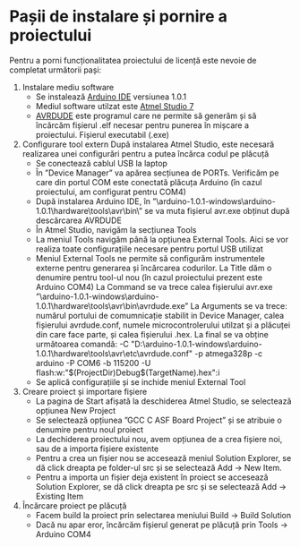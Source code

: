# Pașii de instalare și pornire a proiectului

Pentru a porni funcționalitatea proiectului de licență este nevoie de completat următorii pași:
1. Instalare mediu software
    - Se instalează [Arduino IDE](https://www.arduino.cc/en/software/OldSoftwareReleases) versiunea 1.0.1
    - Mediul software utilzat este [Atmel Studio 7](https://atmel-studio.software.informer.com/7.0/)
    - [AVRDUDE](https://github.com/avrdudes/avrdude) este programul care ne permite să generăm și să încărcăm fișierul .elf necesar pentru punerea în mișcare a proiectului. Fișierul executabil (.exe)
2. Configurare tool extern
   După instalarea Atmel Studio, este necesară realizarea unei configurări pentru a putea încărca codul pe plăcuță
   - Se conectează cablul USB la laptop
   - În ”Device Manager” va apărea secțiunea de PORTs. Verificăm pe care din portul COM este conectată plăcuța Arduino (în cazul proiectului, am configurat pentru COM4)
   - După instalarea Arduino IDE, în ”\arduino-1.0.1-windows\arduino-1.0.1\hardware\tools\avr\bin\” se va muta fișierul avr.exe obținut după descărcarea AVRDUDE
   - În Atmel Studio, navigăm la secțiunea Tools
   - La meniul Tools navigăm până la opțiunea External Tools. Aici se vor realiza toate configurațiile necesare pentru portul USB utilizat
   - Meniul External Tools ne permite să configurăm instrumentele externe pentru generarea și încărcarea codurilor.
     La Title dăm o denumire pentru tool-ul nou (în cazul proiectului prezent este Arduino COM4)
     La Command se va trece calea fișierului avr.exe ”\arduino-1.0.1-windows\arduino-1.0.1\hardware\tools\avr\bin\avrdude.exe”
     La Arguments se va trece: numărul portului de comumnicație stabilit in Device Manager, calea fișierului avrdude.conf, numele microcontrolerului utilzat și a plăcuței din care face parte, și calea fișierului .hex.
     La final se va obține următoarea comandă: -C "D:\arduino-1.0.1-windows\arduino-1.0.1\hardware\tools\avr\etc\avrdude.conf" -p atmega328p -c arduino -P COM6 -b 115200 -U flash:w:"$(ProjectDir)Debug\$(TargetName).hex":i
   - Se aplică configurațiile și se inchide meniul External Tool
3. Creare proiect și importare fișiere
   - La pagina de Start afișată la deschiderea Atmel Studio, se selectează opțiunea New Project
   - Se selectează opțiunea ”GCC C ASF Board Project” și se atribuie o denumire pentru noul proiect
   - La dechiderea proiectului nou, avem opțiunea de a crea fișiere noi, sau de a importa fișiere existente
   - Pentru a crea un fișier nou se accesează meniul Solution Explorer, se dă click dreapta pe folder-ul src și se selectează Add -> New Item.
   - Pentru a importa un fișier deja existent în proiect se accesează Solution Explorer, se dă click dreapta pe src și se selectează Add -> Existing Item
4. Încărcare proiect pe plăcuță
   - Facem build la proiect prin selectarea meniului Build -> Build Solution
   - Dacă nu apar eror, încărcăm fișierul generat pe plăcuță prin Tools -> Arduino COM4
